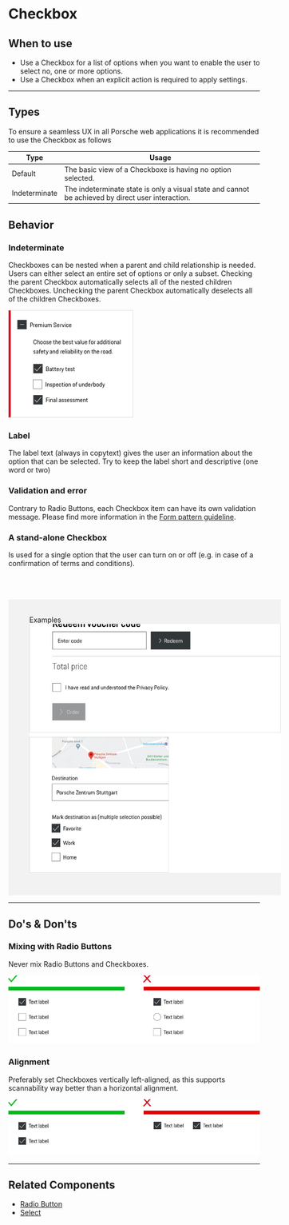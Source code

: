 # Checkbox

<TableOfContents></TableOfContents>

## When to use

- Use a Checkbox for a list of options when you want to enable the user to select no, one or more options.
- Use a Checkbox when an explicit action is required to apply settings.

---

## Types

To ensure a seamless UX in all Porsche web applications it is recommended to use the Checkbox as follows

| Type          | Usage                                                                                             |
| ------------- | ------------------------------------------------------------------------------------------------- |
| Default       | The basic view of a Checkboxe is having no option selected.                                       |
| Indeterminate | The indeterminate state is only a visual state and cannot be achieved by direct user interaction. |

## Behavior

### Indeterminate

Checkboxes can be nested when a parent and child relationship is needed. Users can either select an entire set of
options or only a subset. Checking the parent Checkbox automatically selects all of the nested children Checkboxes.
Unchecking the parent Checkbox automatically deselects all of the children Checkboxes.

![Example of indeterminate checkbox](./assets/checkbox-indeterminate.png)

### Label

The label text (always in copytext) gives the user an information about the option that can be selected. Try to keep the
label short and descriptive (one word or two)

### Validation and error

Contrary to Radio Buttons, each Checkbox item can have its own validation message. Please find more information in the
[Form pattern guideline](patterns/forms).

### A stand-alone Checkbox

Is used for a single option that the user can turn on or off (e.g. in case of a confirmation of terms and conditions).

<div style="background:#F2F2F2; width:100%; margin-top: 64px; padding-top: 32px; padding-left: 42px; padding-bottom: 42px;">
    <p-heading variant="heading-3" tag="h3" style="margin-bottom: 24px;">Examples</p-heading>
    <img src="./assets/checkbox-examples.png" alt="Examples" />
</div>

---

## Do's & Don'ts

### Mixing with Radio Buttons

Never mix Radio Buttons and Checkboxes.

![Don't mix Checkboxes and Radio Buttons](./assets/checkbox-dont-mix.png)

### Alignment

Preferably set Checkboxes vertically left-aligned, as this supports scannability way better than a horizontal alignment.

![Don't set checkboxes horizontaly](./assets/checkbox-dont-alignment.png)

---

## Related Components

- [Radio Button](components/radio-button)
- [Select](components/select)
